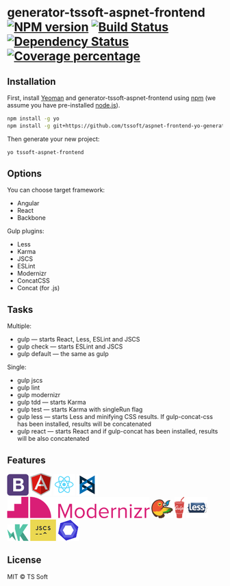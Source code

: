 # generator-tssoft-aspnet-frontend [![NPM version][npm-image]][npm-url] [![Build Status][travis-image]][travis-url] [![Dependency Status][daviddm-image]][daviddm-url] [![Coverage percentage][coveralls-image]][coveralls-url]
> 

## Installation

First, install [Yeoman](http://yeoman.io) and generator-tssoft-aspnet-frontend using [npm](https://www.npmjs.com/) (we assume you have pre-installed [node.js](https://nodejs.org/)).

```bash
npm install -g yo
npm install -g git+https://github.com/tssoft/aspnet-frontend-yo-generator.git
```

Then generate your new project:

```bash
yo tssoft-aspnet-frontend
```

## Options

You can choose target framework:

* Angular
* React
* Backbone

Gulp plugins:

* Less
* Karma
* JSCS
* ESLint
* Modernizr
* ConcatCSS
* Concat (for .js)

## Tasks

Multiple:

* gulp — starts React, Less, ESLint and JSCS
* gulp check — starts ESLint and JSCS
* gulp default — the same as gulp

Single:

* gulp jscs
* gulp lint
* gulp modernizr
* gulp tdd — starts Karma
* gulp test — starts Karma with singleRun flag
* gulp less — starts Less and minifying CSS results. If gulp-concat-css has been installed, results will be concatenated
* gulp react — starts React and if gulp-concat has been installed, results will be also concatenated

## Features

![Logo](assets/bootstrap.png)
![Logo](assets/angular.png)
![Logo](assets/react.png)
![Logo](assets/backbone.png)
![Logo](assets/modernizr.png)
![Logo](assets/bower.png)
![Logo](assets/gulp.png)
![Logo](assets/less.png)
![Logo](assets/karma.png)
![Logo](assets/jscs.png)
![Logo](assets/eslint.png)

## License

MIT © TS Soft


[npm-image]: https://badge.fury.io/js/generator-tssoft-aspnet-frontend.svg
[npm-url]: https://npmjs.org/package/generator-tssoft-aspnet-frontend
[travis-image]: https://travis-ci.org/SLagutin/generator-tssoft-aspnet-frontend.svg?branch=master
[travis-url]: https://travis-ci.org/SLagutin/generator-tssoft-aspnet-frontend
[daviddm-image]: https://david-dm.org/SLagutin/generator-tssoft-aspnet-frontend.svg?theme=shields.io
[daviddm-url]: https://david-dm.org/SLagutin/generator-tssoft-aspnet-frontend
[coveralls-image]: https://coveralls.io/repos/SLagutin/generator-tssoft-aspnet-frontend/badge.svg
[coveralls-url]: https://coveralls.io/r/SLagutin/generator-tssoft-aspnet-frontend
